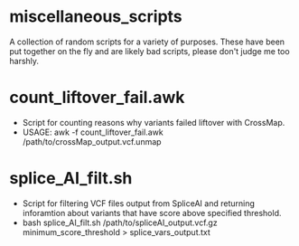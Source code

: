 # miscellaneous_scripts
A collection of random scripts for a variety of purposes.
These have been put together on the fly and are likely bad scripts, please don't judge me too harshly.

# count_liftover_fail.awk
- Script for counting reasons why variants failed liftover with CrossMap. 
- USAGE: awk -f count_liftover_fail.awk /path/to/crossMap_output.vcf.unmap

# splice_AI_filt.sh
- Script for filtering VCF files output from SpliceAI and returning inforamtion about variants that have score above specified threshold.
- bash splice_AI_filt.sh /path/to/spliceAI_output.vcf.gz minimum_score_threshold > splice_vars_output.txt

